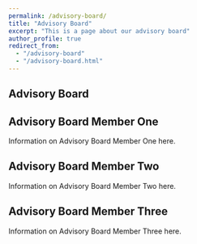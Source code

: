 ```yaml
---
permalink: /advisory-board/
title: "Advisory Board"
excerpt: "This is a page about our advisory board"
author_profile: true
redirect_from: 
  - "/advisory-board"
  - "/advisory-board.html"
---
```


## Advisory Board

Advisory Board Member One
-----------
Information on Advisory Board Member One here.

Advisory Board Member Two
-----------
Information on Advisory Board Member Two here.

Advisory Board Member Three
-----------
Information on Advisory Board Member Three here.
